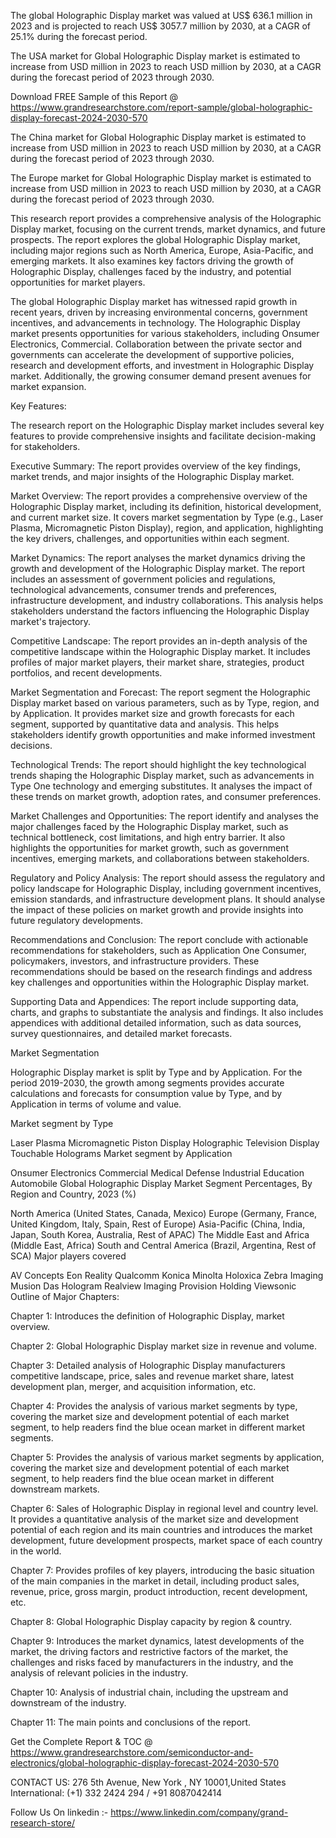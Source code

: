 The global Holographic Display market was valued at US$ 636.1 million in 2023 and is projected to reach US$ 3057.7 million by 2030, at a CAGR of 25.1% during the forecast period.

The USA market for Global Holographic Display market is estimated to increase from USD million in 2023 to reach USD million by 2030, at a CAGR during the forecast period of 2023 through 2030.

Download FREE Sample of this Report @ https://www.grandresearchstore.com/report-sample/global-holographic-display-forecast-2024-2030-570

The China market for Global Holographic Display market is estimated to increase from USD million in 2023 to reach USD million by 2030, at a CAGR during the forecast period of 2023 through 2030.

The Europe market for Global Holographic Display market is estimated to increase from USD million in 2023 to reach USD million by 2030, at a CAGR during the forecast period of 2023 through 2030.

This research report provides a comprehensive analysis of the Holographic Display market, focusing on the current trends, market dynamics, and future prospects. The report explores the global Holographic Display market, including major regions such as North America, Europe, Asia-Pacific, and emerging markets. It also examines key factors driving the growth of Holographic Display, challenges faced by the industry, and potential opportunities for market players.

The global Holographic Display market has witnessed rapid growth in recent years, driven by increasing environmental concerns, government incentives, and advancements in technology. The Holographic Display market presents opportunities for various stakeholders, including Onsumer Electronics, Commercial. Collaboration between the private sector and governments can accelerate the development of supportive policies, research and development efforts, and investment in Holographic Display market. Additionally, the growing consumer demand present avenues for market expansion.

Key Features:

The research report on the Holographic Display market includes several key features to provide comprehensive insights and facilitate decision-making for stakeholders.

Executive Summary: The report provides overview of the key findings, market trends, and major insights of the Holographic Display market.

Market Overview: The report provides a comprehensive overview of the Holographic Display market, including its definition, historical development, and current market size. It covers market segmentation by Type (e.g., Laser Plasma, Micromagnetic Piston Display), region, and application, highlighting the key drivers, challenges, and opportunities within each segment.

Market Dynamics: The report analyses the market dynamics driving the growth and development of the Holographic Display market. The report includes an assessment of government policies and regulations, technological advancements, consumer trends and preferences, infrastructure development, and industry collaborations. This analysis helps stakeholders understand the factors influencing the Holographic Display market's trajectory.

Competitive Landscape: The report provides an in-depth analysis of the competitive landscape within the Holographic Display market. It includes profiles of major market players, their market share, strategies, product portfolios, and recent developments.

Market Segmentation and Forecast: The report segment the Holographic Display market based on various parameters, such as by Type, region, and by Application. It provides market size and growth forecasts for each segment, supported by quantitative data and analysis. This helps stakeholders identify growth opportunities and make informed investment decisions.

Technological Trends: The report should highlight the key technological trends shaping the Holographic Display market, such as advancements in Type One technology and emerging substitutes. It analyses the impact of these trends on market growth, adoption rates, and consumer preferences.

Market Challenges and Opportunities: The report identify and analyses the major challenges faced by the Holographic Display market, such as technical bottleneck, cost limitations, and high entry barrier. It also highlights the opportunities for market growth, such as government incentives, emerging markets, and collaborations between stakeholders.

Regulatory and Policy Analysis: The report should assess the regulatory and policy landscape for Holographic Display, including government incentives, emission standards, and infrastructure development plans. It should analyse the impact of these policies on market growth and provide insights into future regulatory developments.

Recommendations and Conclusion: The report conclude with actionable recommendations for stakeholders, such as Application One Consumer, policymakers, investors, and infrastructure providers. These recommendations should be based on the research findings and address key challenges and opportunities within the Holographic Display market.

Supporting Data and Appendices: The report include supporting data, charts, and graphs to substantiate the analysis and findings. It also includes appendices with additional detailed information, such as data sources, survey questionnaires, and detailed market forecasts.

Market Segmentation

Holographic Display market is split by Type and by Application. For the period 2019-2030, the growth among segments provides accurate calculations and forecasts for consumption value by Type, and by Application in terms of volume and value.

Market segment by Type

Laser Plasma
Micromagnetic Piston Display
Holographic Television Display
Touchable Holograms
Market segment by Application

Onsumer Electronics
Commercial
Medical
Defense
Industrial
Education
Automobile
Global Holographic Display Market Segment Percentages, By Region and Country, 2023 (%)

North America (United States, Canada, Mexico)
Europe (Germany, France, United Kingdom, Italy, Spain, Rest of Europe)
Asia-Pacific (China, India, Japan, South Korea, Australia, Rest of APAC)
The Middle East and Africa (Middle East, Africa)
South and Central America (Brazil, Argentina, Rest of SCA)
Major players covered

AV Concepts
Eon Reality
Qualcomm
Konica Minolta
Holoxica
Zebra Imaging
Musion Das Hologram
Realview Imaging
Provision Holding
Viewsonic
Outline of Major Chapters:

Chapter 1: Introduces the definition of Holographic Display, market overview.

Chapter 2: Global Holographic Display market size in revenue and volume.

Chapter 3: Detailed analysis of Holographic Display manufacturers competitive landscape, price, sales and revenue market share, latest development plan, merger, and acquisition information, etc.

Chapter 4: Provides the analysis of various market segments by type, covering the market size and development potential of each market segment, to help readers find the blue ocean market in different market segments.

Chapter 5: Provides the analysis of various market segments by application, covering the market size and development potential of each market segment, to help readers find the blue ocean market in different downstream markets.

Chapter 6: Sales of Holographic Display in regional level and country level. It provides a quantitative analysis of the market size and development potential of each region and its main countries and introduces the market development, future development prospects, market space of each country in the world.

Chapter 7: Provides profiles of key players, introducing the basic situation of the main companies in the market in detail, including product sales, revenue, price, gross margin, product introduction, recent development, etc.

Chapter 8: Global Holographic Display capacity by region & country.

Chapter 9: Introduces the market dynamics, latest developments of the market, the driving factors and restrictive factors of the market, the challenges and risks faced by manufacturers in the industry, and the analysis of relevant policies in the industry.

Chapter 10: Analysis of industrial chain, including the upstream and downstream of the industry.

Chapter 11: The main points and conclusions of the report.

Get the Complete Report & TOC @ https://www.grandresearchstore.com/semiconductor-and-electronics/global-holographic-display-forecast-2024-2030-570

CONTACT US:
276 5th Avenue, New York , NY 10001,United States
International: (+1) 332 2424 294 / +91 8087042414

Follow Us On linkedin :- https://www.linkedin.com/company/grand-research-store/
